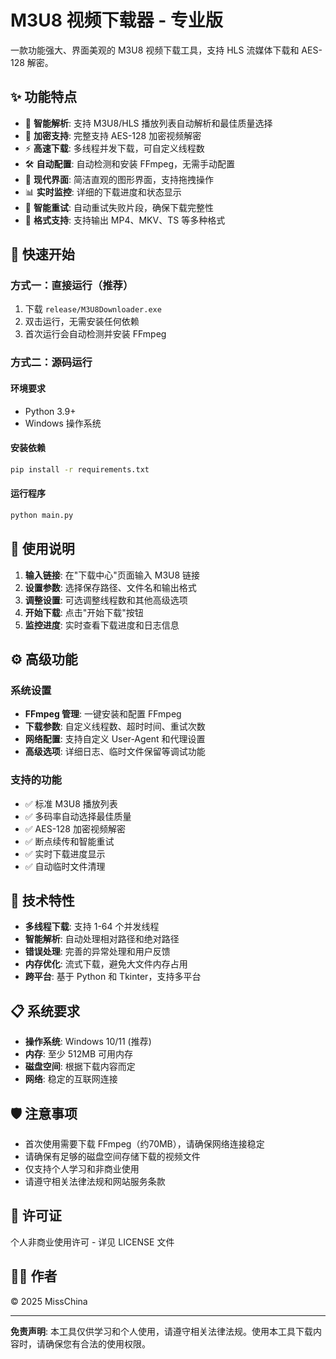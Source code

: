 # M3U8 视频下载器 - 专业版

一款功能强大、界面美观的 M3U8 视频下载工具，支持 HLS 流媒体下载和 AES-128 解密。

## ✨ 功能特点

- 🎯 **智能解析**: 支持 M3U8/HLS 播放列表自动解析和最佳质量选择
- 🔐 **加密支持**: 完整支持 AES-128 加密视频解密  
- ⚡ **高速下载**: 多线程并发下载，可自定义线程数
- 🛠️ **自动配置**: 自动检测和安装 FFmpeg，无需手动配置
- 🎨 **现代界面**: 简洁直观的图形界面，支持拖拽操作
- 📊 **实时监控**: 详细的下载进度和状态显示
- 🔧 **智能重试**: 自动重试失败片段，确保下载完整性
- 💾 **格式支持**: 支持输出 MP4、MKV、TS 等多种格式

## 🚀 快速开始

### 方式一：直接运行（推荐）

1. 下载 `release/M3U8Downloader.exe`
2. 双击运行，无需安装任何依赖
3. 首次运行会自动检测并安装 FFmpeg

### 方式二：源码运行

#### 环境要求

- Python 3.9+
- Windows 操作系统

#### 安装依赖

```bash
pip install -r requirements.txt
```

#### 运行程序

```bash
python main.py
```

## 📖 使用说明

1. **输入链接**: 在"下载中心"页面输入 M3U8 链接
2. **设置参数**: 选择保存路径、文件名和输出格式
3. **调整设置**: 可选调整线程数和其他高级选项
4. **开始下载**: 点击"开始下载"按钮
5. **监控进度**: 实时查看下载进度和日志信息

## ⚙️ 高级功能

### 系统设置

- **FFmpeg 管理**: 一键安装和配置 FFmpeg
- **下载参数**: 自定义线程数、超时时间、重试次数
- **网络配置**: 支持自定义 User-Agent 和代理设置
- **高级选项**: 详细日志、临时文件保留等调试功能

### 支持的功能

- ✅ 标准 M3U8 播放列表
- ✅ 多码率自动选择最佳质量
- ✅ AES-128 加密视频解密
- ✅ 断点续传和智能重试
- ✅ 实时下载进度显示
- ✅ 自动临时文件清理

## 🔧 技术特性

- **多线程下载**: 支持 1-64 个并发线程
- **智能解析**: 自动处理相对路径和绝对路径
- **错误处理**: 完善的异常处理和用户反馈
- **内存优化**: 流式下载，避免大文件内存占用
- **跨平台**: 基于 Python 和 Tkinter，支持多平台

## 📋 系统要求

- **操作系统**: Windows 10/11 (推荐)
- **内存**: 至少 512MB 可用内存
- **磁盘空间**: 根据下载内容而定
- **网络**: 稳定的互联网连接

## 🛡️ 注意事项

- 首次使用需要下载 FFmpeg（约70MB），请确保网络连接稳定
- 请确保有足够的磁盘空间存储下载的视频文件
- 仅支持个人学习和非商业使用
- 请遵守相关法律法规和网站服务条款

## 📄 许可证

个人非商业使用许可 - 详见 LICENSE 文件

## 👨‍💻 作者

© 2025 MissChina

---

**免责声明**: 本工具仅供学习和个人使用，请遵守相关法律法规。使用本工具下载内容时，请确保您有合法的使用权限。